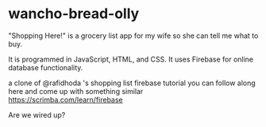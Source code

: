 # wancho-bread-olly

"Shopping Here!" is a grocery list app for my wife so she can tell me what to buy.

It is programmed in JavaScript, HTML, and CSS. It uses Firebase for online database functionality.

a clone of @rafidhoda 's shopping list firebase tutorial
you can follow along here and come up with something similar https://scrimba.com/learn/firebase

Are we wired up?
